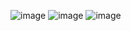 ![image](https://user-images.githubusercontent.com/91796274/146794044-04a15df5-f368-41fa-9b24-a902759d4203.png)
![image](https://user-images.githubusercontent.com/91796274/147109571-c823b12a-8d13-4439-93be-20481994a46f.png)
![image](https://user-images.githubusercontent.com/91796274/147109583-b30714d3-b543-46fd-ab47-a7188ee55a0d.png)
